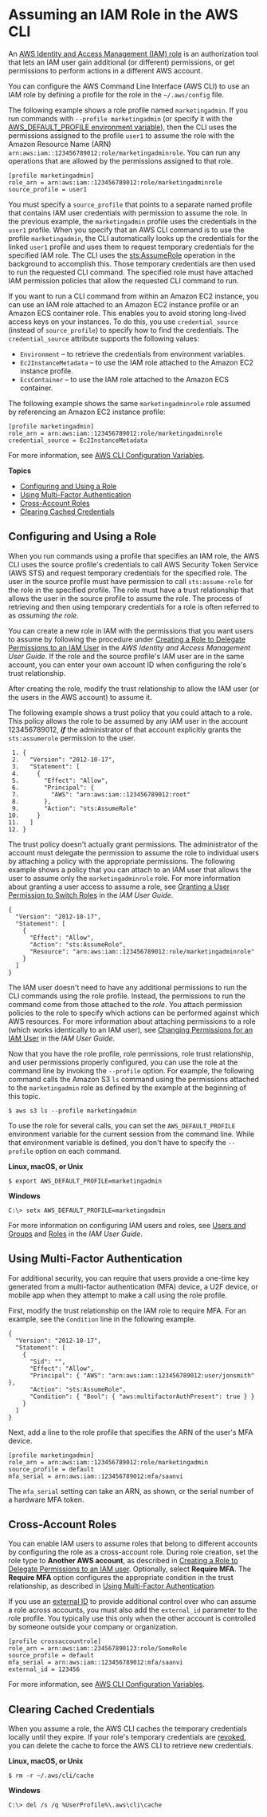 # Assuming an IAM Role in the AWS CLI<a name="cli-configure-role"></a>

An [AWS Identity and Access Management \(IAM\) role](https://docs.aws.amazon.com/IAM/latest/UserGuide/id_roles.html) is an authorization tool that lets an IAM user gain additional \(or different\) permissions, or get permissions to perform actions in a different AWS account\. 

You can configure the AWS Command Line Interface \(AWS CLI\) to use an IAM role by defining a profile for the role in the `~/.aws/config` file\. 

The following example shows a role profile named `marketingadmin`\. If you run commands with `--profile marketingadmin` \(or specify it with the [AWS\_DEFAULT\_PROFILE environment variable](cli-configure-envvars.md)\), then the CLI uses the permissions assigned to the profile `user1` to assume the role with the Amazon Resource Name \(ARN\) `arn:aws:iam::123456789012:role/marketingadminrole`\. You can run any operations that are allowed by the permissions assigned to that role\.

```
[profile marketingadmin]
role_arn = arn:aws:iam::123456789012:role/marketingadminrole
source_profile = user1
```

You must specify a `source_profile` that points to a separate named profile that contains IAM user credentials with permission to assume the role\. In the previous example, the `marketingadmin` profile uses the credentials in the `user1` profile\. When you specify that an AWS CLI command is to use the profile `marketingadmin`, the CLI automatically looks up the credentials for the linked `user1` profile and uses them to request temporary credentials for the specified IAM role\. The CLI uses the [sts:AssumeRole](https://docs.aws.amazon.com/STS/latest/APIReference/API_AssumeRole.html) operation in the background to accomplish this\. Those temporary credentials are then used to run the requested CLI command\. The specified role must have attached IAM permission policies that allow the requested CLI command to run\.

If you want to run a CLI command from within an Amazon EC2 instance, you can use an IAM role attached to an Amazon EC2 instance profile or an Amazon ECS container role\. This enables you to avoid storing long\-lived access keys on your instances\. To do this, you use `credential_source` \(instead of `source_profile`\) to specify how to find the credentials\. The `credential_source` attribute supports the following values:
+ `Environment` – to retrieve the credentials from environment variables\.
+ `Ec2InstanceMetadata` – to use the IAM role attached to the Amazon EC2 instance profile\.
+ `EcsContainer` – to use the IAM role attached to the Amazon ECS container\.

The following example shows the same `marketingadminrole` role assumed by referencing an Amazon EC2 instance profile:

```
[profile marketingadmin]
role_arn = arn:aws:iam::123456789012:role/marketingadminrole
credential_source = Ec2InstanceMetadata
```

For more information, see [AWS CLI Configuration Variables](https://docs.aws.amazon.com/cli/latest/topic/config-vars.html)\. 

**Topics**
+ [Configuring and Using a Role](#cli-role-prepare)
+ [Using Multi\-Factor Authentication](#cli-configure-role-mfa)
+ [Cross\-Account Roles](#cli-configure-role-xaccount)
+ [Clearing Cached Credentials](#cli-configure-role-cache)

## Configuring and Using a Role<a name="cli-role-prepare"></a>

When you run commands using a profile that specifies an IAM role, the AWS CLI uses the source profile's credentials to call AWS Security Token Service \(AWS STS\) and request temporary credentials for the specified role\. The user in the source profile must have permission to call `sts:assume-role` for the role in the specified profile\. The role must have a trust relationship that allows the user in the source profile to assume the role\. The process of retrieving and then using temporary credentials for a role is often referred to as *assuming the role*\.

You can create a new role in IAM with the permissions that you want users to assume by following the procedure under [Creating a Role to Delegate Permissions to an IAM User](https://docs.aws.amazon.com/IAM/latest/UserGuide/roles-creatingrole-user.html) in the *AWS Identity and Access Management User Guide*\. If the role and the source profile's IAM user are in the same account, you can enter your own account ID when configuring the role's trust relationship\.

After creating the role, modify the trust relationship to allow the IAM user \(or the users in the AWS account\) to assume it\. 

The following example shows a trust policy that you could attach to a role\. This policy allows the role to be assumed by any IAM user in the account 123456789012, ***if*** the administrator of that account explicitly grants the `sts:assumerole` permission to the user\.

```
 1. {
 2.   "Version": "2012-10-17",
 3.   "Statement": [
 4.     {
 5.       "Effect": "Allow",
 6.       "Principal": {
 7.         "AWS": "arn:aws:iam::123456789012:root"
 8.       },
 9.       "Action": "sts:AssumeRole"
10.     }
11.   ]
12. }
```

The trust policy doesn't actually grant permissions\. The administrator of the account must delegate the permission to assume the role to individual users by attaching a policy with the appropriate permissions\. The following example shows a policy that you can attach to an IAM user that allows the user to assume only the `marketingadminrole` role\. For more information about granting a user access to assume a role, see [Granting a User Permission to Switch Roles](https://docs.aws.amazon.com/IAM/latest/UserGuide/id_roles_use_permissions-to-switch.html) in the *IAM User Guide*\.

```
{
  "Version": "2012-10-17",
  "Statement": [
    {
      "Effect": "Allow",
      "Action": "sts:AssumeRole",
      "Resource": "arn:aws:iam::123456789012:role/marketingadminrole"
    }
  ]
}
```

The IAM user doesn't need to have any additional permissions to run the CLI commands using the role profile\. Instead, the permissions to run the command come from those attached to the *role*\. You attach permission policies to the role to specify which actions can be performed against which AWS resources\. For more information about attaching permissions to a role \(which works identically to an IAM user\), see [Changing Permissions for an IAM User](https://docs.aws.amazon.com/IAM/latest/UserGuide/id_users_change-permissions.html) in the *IAM User Guide*\.

Now that you have the role profile, role permissions, role trust relationship, and user permissions properly configured, you can use the role at the command line by invoking the `--profile` option\. For example, the following command calls the Amazon S3 `ls` command using the permissions attached to the `marketingadmin` role as defined by the example at the beginning of this topic\.

```
$ aws s3 ls --profile marketingadmin
```

To use the role for several calls, you can set the `AWS_DEFAULT_PROFILE` environment variable for the current session from the command line\. While that environment variable is defined, you don't have to specify the `--profile` option on each command\. 

**Linux, macOS, or Unix**

```
$ export AWS_DEFAULT_PROFILE=marketingadmin
```

**Windows**

```
C:\> setx AWS_DEFAULT_PROFILE=marketingadmin
```

For more information on configuring IAM users and roles, see [Users and Groups](https://docs.aws.amazon.com/IAM/latest/UserGuide/Using_WorkingWithGroupsAndUsers.html) and [Roles](https://docs.aws.amazon.com/IAM/latest/UserGuide/roles-toplevel.html) in the *IAM User Guide*\.

## Using Multi\-Factor Authentication<a name="cli-configure-role-mfa"></a>

For additional security, you can require that users provide a one\-time key generated from a multi\-factor authentication \(MFA\) device, a U2F device, or mobile app when they attempt to make a call using the role profile\.

First, modify the trust relationship on the IAM role to require MFA\. For an example, see the `Condition` line in the following example\.

```
{
  "Version": "2012-10-17",
  "Statement": [
    {
      "Sid": "",
      "Effect": "Allow",
      "Principal": { "AWS": "arn:aws:iam::123456789012:user/jonsmith" },
      "Action": "sts:AssumeRole",
      "Condition": { "Bool": { "aws:multifactorAuthPresent": true } }
    }
  ]
}
```

Next, add a line to the role profile that specifies the ARN of the user's MFA device\.

```
[profile marketingadmin]
role_arn = arn:aws:iam::123456789012:role/marketingadmin
source_profile = default
mfa_serial = arn:aws:iam::123456789012:mfa/saanvi
```

The `mfa_serial` setting can take an ARN, as shown, or the serial number of a hardware MFA token\.

## Cross\-Account Roles<a name="cli-configure-role-xaccount"></a>

You can enable IAM users to assume roles that belong to different accounts by configuring the role as a cross\-account role\. During role creation, set the role type to **Another AWS account**, as described in [Creating a Role to Delegate Permissions to an IAM user](https://docs.aws.amazon.com/IAM/latest/UserGuide/id_roles_create_for-user.html)\. Optionally, select **Require MFA**\. The **Require MFA** option configures the appropriate condition in the trust relationship, as described in [Using Multi\-Factor Authentication](#cli-configure-role-mfa)\.

If you use an [external ID](https://docs.aws.amazon.com/IAM/latest/UserGuide/id_roles_create_for-user_externalid.html) to provide additional control over who can assume a role across accounts, you must also add the `external_id` parameter to the role profile\. You typically use this only when the other account is controlled by someone outside your company or organization\.

```
[profile crossaccountrole]
role_arn = arn:aws:iam::234567890123:role/SomeRole
source_profile = default
mfa_serial = arn:aws:iam::123456789012:mfa/saanvi
external_id = 123456
```

For more information, see [AWS CLI Configuration Variables](https://docs.aws.amazon.com/cli/latest/topic/config-vars.html)\. 

## Clearing Cached Credentials<a name="cli-configure-role-cache"></a>

When you assume a role, the AWS CLI caches the temporary credentials locally until they expire\. If your role's temporary credentials are [revoked](https://docs.aws.amazon.com/IAM/latest/UserGuide/id_roles_use_revoke-sessions.html), you can delete the cache to force the AWS CLI to retrieve new credentials\.

**Linux, macOS, or Unix**

```
$ rm -r ~/.aws/cli/cache
```

**Windows**

```
C:\> del /s /q %UserProfile%\.aws\cli\cache
```